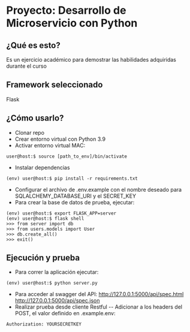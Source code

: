 # Proyecto: Desarrollo de Microservicio con Python

## ¿Qué es esto?
Es un ejercicio académico para demostrar las habilidades adquiridas durante el curso

## Framework seleccionado
Flask

## ¿Cómo usarlo?

- Clonar repo
- Crear entorno virtual con Python 3.9
- Activar entorno virtual
MAC:
```
user@host:$ source [path_to_env]/bin/activate
```
- Instalar dependencias
```
(env) user@host:$ pip install -r requirements.txt
```
- Configurar el archivo de .env.example con el nombre deseado para SQLALCHEMY_DATABASE_URI y el SECRET_KEY
- Para crear la base de datos de prueba, ejecutar:
```
(env) user@host:$ export FLASK_APP=server
(env) user@host:$ flask shell
>>> from server import db
>>> from users.models import User
>>> db.create_all()
>>> exit()
```

## Ejecución y prueba
- Para correr la aplicación ejecutar:
```
(env) user@host:$ python server.py
```
- Para acceder al swagger del API:
http://127.0.0.1:5000/api/spec.html
http://127.0.0.1:5000/api/spec.json
- Realizar prueba desde cliente Restful
-- Adicionar a los headers del POST, el valor definido en .example.env: 
```
Authorization: YOURSECRETKEY
```
